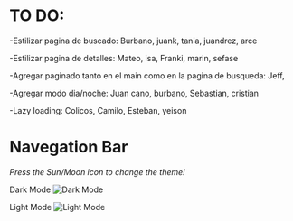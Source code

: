 # TO DO:

-Estilizar pagina de buscado: Burbano, juank, tania, juandrez, arce

-Estilizar pagina de detalles: Mateo, isa, Franki, marin, sefase

-Agregar paginado tanto en el main como en la pagina de busqueda: Jeff, 

-Agregar modo dia/noche: Juan cano, burbano, Sebastian, cristian

-Lazy loading: Colicos, Camilo, Esteban, yeison



# Navegation Bar

*Press the Sun/Moon icon to change the theme!*

Dark Mode
![Dark Mode](https://github.com/Gurottesque/News-App/assets/87156289/8b0141e7-6bf5-41a9-9609-cc2ea7bebf51)

Light Mode
![Light Mode](https://github.com/Gurottesque/News-App/assets/87156289/c4dec2d1-04e2-4cab-bed5-8625ef6ed7aa)


